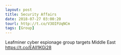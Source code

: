 ```yaml
---
layout: post
title: Security Affairs
date: 2018-07-27 03:00:20
tourl: http://t.co/V3OIFUqNCm
tags: [Group]
---
```

Leafminer cyber espionage group targets Middle East  https://t.co/EAIl1KGi28
